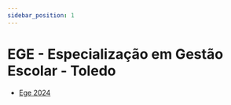 ```yaml
---
sidebar_position: 1
---
```


# EGE - Especialização em Gestão Escolar - Toledo

- [Ege 2024](turma/ege2024)